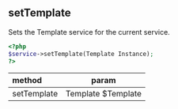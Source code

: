 ## setTemplate

Sets the Template service for the current service.

```php
<?php
$service->setTemplate(Template Instance);
?>
```

| method | param |
|:-----|:-----:|
| setTemplate | Template $Template |

